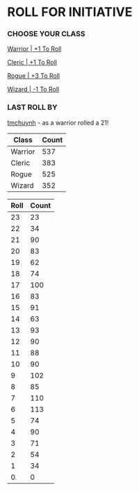 # ROLL FOR INITIATIVE
### CHOOSE YOUR CLASS

[Warrior | +1 To Roll](https://github.com/benjaminsampica/benjaminsampica/issues/new?title=roll%7Cwarrior&body=Just+click+%27Submit+new+issue%27.)

[Cleric | +1 To Roll](https://github.com/benjaminsampica/benjaminsampica/issues/new?title=roll%7Ccleric&body=Just+click+%27Submit+new+issue%27.)

[Rogue | +3 To Roll](https://github.com/benjaminsampica/benjaminsampica/issues/new?title=roll%7Crogue&body=Just+click+%27Submit+new+issue%27.)

[Wizard | -1 To Roll](https://github.com/benjaminsampica/benjaminsampica/issues/new?title=roll%7Cwizard&body=Just+click+%27Submit+new+issue%27.)
### LAST ROLL BY
[tmchuynh](https://www.github.com/tmchuynh) - as a warrior rolled a 21!

|Class|Count|
|-|-|
|Warrior|537|
|Cleric|383|
|Rogue|525|
|Wizard|352|

|Roll|Count|
|-|-|
|23|23
|22|34
|21|90
|20|83
|19|62
|18|74
|17|100
|16|83
|15|91
|14|63
|13|93
|12|90
|11|88
|10|90
|9|102
|8|85
|7|110
|6|113
|5|74
|4|90
|3|71
|2|54
|1|34
|0|0
